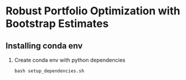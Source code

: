 # Robust Portfolio Optimization with Bootstrap Estimates

## Installing conda env

1) Create conda env with python dependencies

    `bash setup_dependencies.sh`

[comment]: <> (## Procedure)

[comment]: <> (1&#41; Install all packages)

[comment]: <> (`bash install.sh`)
